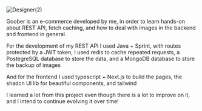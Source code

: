 # 
![Designer(2)](https://github.com/user-attachments/assets/81bf15cb-3c51-481b-8a49-1a39f1991c85)

Goober is an e-commerce developed by me, in order to learn hands-on about REST API, fetch caching, and how to deal with images in the backend and frontend in general.

For the development of my REST API I used Java + Sprint, with routes protected by a JWT token, I used redis to cache repeated requests, a PostegreSQL database to store the data, and a MongoDB database to store the backup of images

And for the frontend I used typescript + Next.js to build the pages, the shadcn UI lib for beautiful components, and tailwind

I learned a lot from this project even though there is a lot to improve on it, and I intend to continue evolving it over time!
